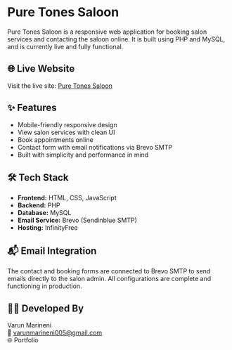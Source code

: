 # Pure Tones Saloon

Pure Tones Saloon is a responsive web application for booking salon services and contacting the saloon online. It is built using PHP and MySQL, and is currently live and fully functional.

## 🌐 Live Website

Visit the live site: [Pure Tones Saloon](puretones.kesug.com)  

## ✨ Features

- Mobile-friendly responsive design
- View salon services with clean UI
- Book appointments online
- Contact form with email notifications via Brevo SMTP
- Built with simplicity and performance in mind

## 🛠️ Tech Stack

- **Frontend:** HTML, CSS, JavaScript
- **Backend:** PHP
- **Database:** MySQL
- **Email Service:** Brevo (Sendinblue SMTP)
- **Hosting:** InfinityFree

## 📬 Email Integration

The contact and booking forms are connected to Brevo SMTP to send emails directly to the salon admin. All configurations are complete and functioning in production.

## 👨‍💻 Developed By

Varun Marineni  
📧 varunmarineni005@gmail.com  
🌐 Portfolio
